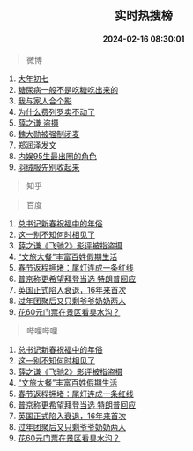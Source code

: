 <div align="center"><h2>实时热搜榜</h2><h4>2024-02-16 08:30:01</h4></div>

> 微博  

1. [大年初七](https://s.weibo.com/weibo?q=%E5%A4%A7%E5%B9%B4%E5%88%9D%E4%B8%83&t=31&band_rank=1&Refer=top)<br />
2. [糖尿病一般不是吃糖吃出来的](https://s.weibo.com/weibo?q=%23%E7%B3%96%E5%B0%BF%E7%97%85%E4%B8%80%E8%88%AC%E4%B8%8D%E6%98%AF%E5%90%83%E7%B3%96%E5%90%83%E5%87%BA%E6%9D%A5%E7%9A%84%23&t=31&band_rank=2&Refer=top)<br />
3. [我与家人合个影](https://s.weibo.com/weibo?q=%23%E6%88%91%E4%B8%8E%E5%AE%B6%E4%BA%BA%E5%90%88%E4%B8%AA%E5%BD%B1%23&t=31&band_rank=3&Refer=top)<br />
4. [为什么费列罗卖不动了](https://s.weibo.com/weibo?q=%23%E4%B8%BA%E4%BB%80%E4%B9%88%E8%B4%B9%E5%88%97%E7%BD%97%E5%8D%96%E4%B8%8D%E5%8A%A8%E4%BA%86%23&t=31&band_rank=4&Refer=top)<br />
5. [薛之谦 盗摄](https://s.weibo.com/weibo?q=%E8%96%9B%E4%B9%8B%E8%B0%A6%20%E7%9B%97%E6%91%84&t=31&band_rank=5&Refer=top)<br />
6. [魏大勋被强制闭麦](https://s.weibo.com/weibo?q=%23%E9%AD%8F%E5%A4%A7%E5%8B%8B%E8%A2%AB%E5%BC%BA%E5%88%B6%E9%97%AD%E9%BA%A6%23&t=31&band_rank=6&Refer=top)<br />
7. [郑润泽发文](https://s.weibo.com/weibo?q=%E9%83%91%E6%B6%A6%E6%B3%BD%E5%8F%91%E6%96%87&t=31&band_rank=7&Refer=top)<br />
8. [内娱95生最出圈的角色](https://s.weibo.com/weibo?q=%23%E5%86%85%E5%A8%B195%E7%94%9F%E6%9C%80%E5%87%BA%E5%9C%88%E7%9A%84%E8%A7%92%E8%89%B2%23&t=31&band_rank=8&Refer=top)<br />
9. [羽绒服先别收起来](https://s.weibo.com/weibo?q=%23%E7%BE%BD%E7%BB%92%E6%9C%8D%E5%85%88%E5%88%AB%E6%94%B6%E8%B5%B7%E6%9D%A5%23&t=31&band_rank=9&Refer=top)<br />

> 知乎  


> 百度  

1. [总书记新春祝福中的年俗](https://www.baidu.com/s?wd=%E6%80%BB%E4%B9%A6%E8%AE%B0%E6%96%B0%E6%98%A5%E7%A5%9D%E7%A6%8F%E4%B8%AD%E7%9A%84%E5%B9%B4%E4%BF%97&sa=fyb_news&rsv_dl=fyb_news)<br />
2. [这一别不知何时相见了](https://www.baidu.com/s?wd=%E8%BF%99%E4%B8%80%E5%88%AB%E4%B8%8D%E7%9F%A5%E4%BD%95%E6%97%B6%E7%9B%B8%E8%A7%81%E4%BA%86&sa=fyb_news&rsv_dl=fyb_news)<br />
3. [薛之谦《飞驰2》影评被指盗摄](https://www.baidu.com/s?wd=%E8%96%9B%E4%B9%8B%E8%B0%A6%E3%80%8A%E9%A3%9E%E9%A9%B02%E3%80%8B%E5%BD%B1%E8%AF%84%E8%A2%AB%E6%8C%87%E7%9B%97%E6%91%84&sa=fyb_news&rsv_dl=fyb_news)<br />
4. [“文旅大餐”丰富百姓假期生活](https://www.baidu.com/s?wd=%E2%80%9C%E6%96%87%E6%97%85%E5%A4%A7%E9%A4%90%E2%80%9D%E4%B8%B0%E5%AF%8C%E7%99%BE%E5%A7%93%E5%81%87%E6%9C%9F%E7%94%9F%E6%B4%BB&sa=fyb_news&rsv_dl=fyb_news)<br />
5. [春节返程拥堵：尾灯连成一条红线](https://www.baidu.com/s?wd=%E6%98%A5%E8%8A%82%E8%BF%94%E7%A8%8B%E6%8B%A5%E5%A0%B5%EF%BC%9A%E5%B0%BE%E7%81%AF%E8%BF%9E%E6%88%90%E4%B8%80%E6%9D%A1%E7%BA%A2%E7%BA%BF&sa=fyb_news&rsv_dl=fyb_news)<br />
6. [普京称更希望拜登当选 特朗普回应](https://www.baidu.com/s?wd=%E6%99%AE%E4%BA%AC%E7%A7%B0%E6%9B%B4%E5%B8%8C%E6%9C%9B%E6%8B%9C%E7%99%BB%E5%BD%93%E9%80%89+%E7%89%B9%E6%9C%97%E6%99%AE%E5%9B%9E%E5%BA%94&sa=fyb_news&rsv_dl=fyb_news)<br />
7. [英国正式陷入衰退，16年来首次](https://www.baidu.com/s?wd=%E8%8B%B1%E5%9B%BD%E6%AD%A3%E5%BC%8F%E9%99%B7%E5%85%A5%E8%A1%B0%E9%80%80%EF%BC%8C16%E5%B9%B4%E6%9D%A5%E9%A6%96%E6%AC%A1&sa=fyb_news&rsv_dl=fyb_news)<br />
8. [过年团聚后又只剩爷爷奶奶两人](https://www.baidu.com/s?wd=%E8%BF%87%E5%B9%B4%E5%9B%A2%E8%81%9A%E5%90%8E%E5%8F%88%E5%8F%AA%E5%89%A9%E7%88%B7%E7%88%B7%E5%A5%B6%E5%A5%B6%E4%B8%A4%E4%BA%BA&sa=fyb_news&rsv_dl=fyb_news)<br />
9. [花60元门票在景区看臭水沟？](https://www.baidu.com/s?wd=%E8%8A%B160%E5%85%83%E9%97%A8%E7%A5%A8%E5%9C%A8%E6%99%AF%E5%8C%BA%E7%9C%8B%E8%87%AD%E6%B0%B4%E6%B2%9F%EF%BC%9F&sa=fyb_news&rsv_dl=fyb_news)<br />

> 哔哩哔哩  

1. [总书记新春祝福中的年俗](https://www.baidu.com/s?wd=%E6%80%BB%E4%B9%A6%E8%AE%B0%E6%96%B0%E6%98%A5%E7%A5%9D%E7%A6%8F%E4%B8%AD%E7%9A%84%E5%B9%B4%E4%BF%97&sa=fyb_news&rsv_dl=fyb_news)<br />
2. [这一别不知何时相见了](https://www.baidu.com/s?wd=%E8%BF%99%E4%B8%80%E5%88%AB%E4%B8%8D%E7%9F%A5%E4%BD%95%E6%97%B6%E7%9B%B8%E8%A7%81%E4%BA%86&sa=fyb_news&rsv_dl=fyb_news)<br />
3. [薛之谦《飞驰2》影评被指盗摄](https://www.baidu.com/s?wd=%E8%96%9B%E4%B9%8B%E8%B0%A6%E3%80%8A%E9%A3%9E%E9%A9%B02%E3%80%8B%E5%BD%B1%E8%AF%84%E8%A2%AB%E6%8C%87%E7%9B%97%E6%91%84&sa=fyb_news&rsv_dl=fyb_news)<br />
4. [“文旅大餐”丰富百姓假期生活](https://www.baidu.com/s?wd=%E2%80%9C%E6%96%87%E6%97%85%E5%A4%A7%E9%A4%90%E2%80%9D%E4%B8%B0%E5%AF%8C%E7%99%BE%E5%A7%93%E5%81%87%E6%9C%9F%E7%94%9F%E6%B4%BB&sa=fyb_news&rsv_dl=fyb_news)<br />
5. [春节返程拥堵：尾灯连成一条红线](https://www.baidu.com/s?wd=%E6%98%A5%E8%8A%82%E8%BF%94%E7%A8%8B%E6%8B%A5%E5%A0%B5%EF%BC%9A%E5%B0%BE%E7%81%AF%E8%BF%9E%E6%88%90%E4%B8%80%E6%9D%A1%E7%BA%A2%E7%BA%BF&sa=fyb_news&rsv_dl=fyb_news)<br />
6. [普京称更希望拜登当选 特朗普回应](https://www.baidu.com/s?wd=%E6%99%AE%E4%BA%AC%E7%A7%B0%E6%9B%B4%E5%B8%8C%E6%9C%9B%E6%8B%9C%E7%99%BB%E5%BD%93%E9%80%89+%E7%89%B9%E6%9C%97%E6%99%AE%E5%9B%9E%E5%BA%94&sa=fyb_news&rsv_dl=fyb_news)<br />
7. [英国正式陷入衰退，16年来首次](https://www.baidu.com/s?wd=%E8%8B%B1%E5%9B%BD%E6%AD%A3%E5%BC%8F%E9%99%B7%E5%85%A5%E8%A1%B0%E9%80%80%EF%BC%8C16%E5%B9%B4%E6%9D%A5%E9%A6%96%E6%AC%A1&sa=fyb_news&rsv_dl=fyb_news)<br />
8. [过年团聚后又只剩爷爷奶奶两人](https://www.baidu.com/s?wd=%E8%BF%87%E5%B9%B4%E5%9B%A2%E8%81%9A%E5%90%8E%E5%8F%88%E5%8F%AA%E5%89%A9%E7%88%B7%E7%88%B7%E5%A5%B6%E5%A5%B6%E4%B8%A4%E4%BA%BA&sa=fyb_news&rsv_dl=fyb_news)<br />
9. [花60元门票在景区看臭水沟？](https://www.baidu.com/s?wd=%E8%8A%B160%E5%85%83%E9%97%A8%E7%A5%A8%E5%9C%A8%E6%99%AF%E5%8C%BA%E7%9C%8B%E8%87%AD%E6%B0%B4%E6%B2%9F%EF%BC%9F&sa=fyb_news&rsv_dl=fyb_news)<br />
